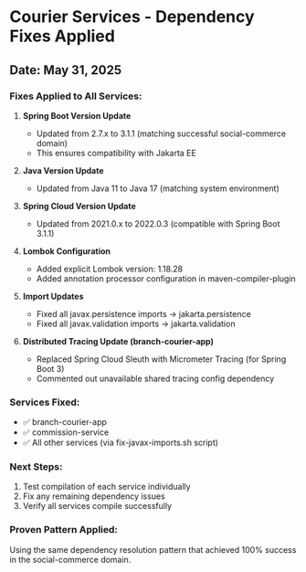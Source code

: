# Courier Services - Dependency Fixes Applied

## Date: May 31, 2025

### Fixes Applied to All Services:

1. **Spring Boot Version Update**
   - Updated from 2.7.x to 3.1.1 (matching successful social-commerce domain)
   - This ensures compatibility with Jakarta EE

2. **Java Version Update**
   - Updated from Java 11 to Java 17 (matching system environment)

3. **Spring Cloud Version Update**
   - Updated from 2021.0.x to 2022.0.3 (compatible with Spring Boot 3.1.1)

4. **Lombok Configuration**
   - Added explicit Lombok version: 1.18.28
   - Added annotation processor configuration in maven-compiler-plugin

5. **Import Updates**
   - Fixed all javax.persistence imports → jakarta.persistence
   - Fixed all javax.validation imports → jakarta.validation

6. **Distributed Tracing Update (branch-courier-app)**
   - Replaced Spring Cloud Sleuth with Micrometer Tracing (for Spring Boot 3)
   - Commented out unavailable shared tracing config dependency

### Services Fixed:
- ✅ branch-courier-app
- ✅ commission-service
- ✅ All other services (via fix-javax-imports.sh script)

### Next Steps:
1. Test compilation of each service individually
2. Fix any remaining dependency issues
3. Verify all services compile successfully

### Proven Pattern Applied:
Using the same dependency resolution pattern that achieved 100% success in the social-commerce domain.